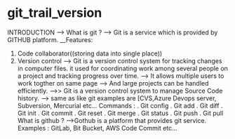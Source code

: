 # git_trail_version
INTRODUCTION -->
What is git ?
--> Git is a service which is provided by GITHUB platform.
   __Features:
   1) Code collaborator((storing data into single place))
   2) Version control
--> Git is a version control system for tracking changes in computer files. it used for coordinating work among several people on a project and tracking progress over time.
--> It allows multiple users to work togther on same page 
--> And large projects can be handled efficiently.
-->> Git is a version control system to manage Source Code history.
--> same as like git examples are [CVS,Azure Devops server, Subversion, Mercurial etc...
Commands :
    . Git config
    . Git add
    . Git diff
    . Git init
    . Git commit
    . Git reset
    . Git merge
    . Git status
    . Git push
    . Git pull
      What is github ?
-->Gothub is a platform that provides git service.
      Examples : GitLab, Bit Bucket, AWS Code Commit etc...

